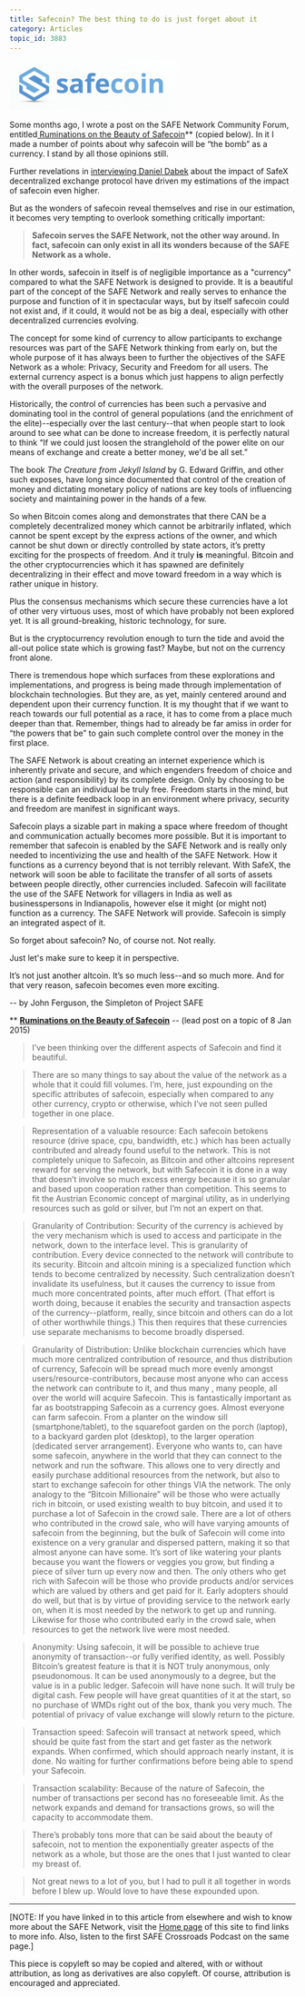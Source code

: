 ```yaml
---
title: Safecoin? The best thing to do is just forget about it
category: Articles
topic_id: 3883
---
```


![safecoin](/assets/img/safecoin-300x88.png)

Some months ago, I wrote a post on the SAFE Network Community Forum, entitled[ Ruminations on the Beauty of Safecoin](https://safenetforum.org/t/ruminations-on-the-beauty-of-safecoin/2651)** (copied below). In it I made a number of points about why safecoin will be “the bomb” as a currency. I stand by all those opinions still.

<!-- more -->

Further revelations in [interviewing Daniel Dabek](http://www.safecrossroads.net/podcast/safe-crossroads-podcast-episode-02/) about the impact of SafeX decentralized exchange protocol have driven my estimations of the impact of safecoin even higher.

But as the wonders of safecoin reveal themselves and rise in our estimation, it becomes very tempting to overlook something critically important:

> **Safecoin serves the SAFE Network, not the other way around. In fact, safecoin can only exist in all its wonders because of the SAFE Network as a whole.**

In other words, safecoin in itself is of negligible importance as a "currency" compared to what the SAFE Network is designed to provide. It is a beautiful part of the concept of the SAFE Network and really serves to enhance the purpose and function of it in spectacular ways, but by itself safecoin could not exist and, if it could, it would not be as big a deal, especially with other decentralized currencies evolving.

The concept for some kind of currency to allow participants to exchange resources was part of the SAFE Network thinking from early on, but the whole purpose of it has always been to further the objectives of the SAFE Network as a whole: Privacy, Security and Freedom for all users. The external currency aspect is a bonus which just happens to align perfectly with the overall purposes of the network.

Historically, the control of currencies has been such a pervasive and dominating tool in the control of general populations (and the enrichment of the elite)--especially over the last century--that when people start to look around to see what can be done to increase freedom, it is perfectly natural to think “If we could just loosen the stranglehold of the power elite on our means of exchange and create a better money, we'd be all set.”

The book _The Creature from Jekyll Island_ by G. Edward Griffin, and other such exposes, have long since documented that control of the creation of money and dictating monetary policy of nations are key tools of influencing society and maintaining power in the hands of a few.

So when Bitcoin comes along and demonstrates that there CAN be a completely decentralized money which cannot be arbitrarily inflated, which cannot be spent except by the express actions of the owner, and which cannot be shut down or directly controlled by state actors, it’s pretty exciting for the prospects of freedom. And it truly **is** meaningful. Bitcoin and the other cryptocurrencies which it has spawned are definitely decentralizing in their effect and move toward freedom in a way which is rather unique in history.

Plus the consensus mechanisms which secure these currencies have a lot of other very virtuous uses, most of which have probably not been explored yet. It is all ground-breaking, historic technology, for sure.

But is the cryptocurrency revolution enough to turn the tide and avoid the all-out police state which is growing fast? Maybe, but not on the currency front alone.

There is tremendous hope which surfaces from these explorations and implementations, and progress is being made through implementation of blockchain technologies. But they are, as yet, mainly centered around and dependent upon their currency function. It is my thought that if we want to reach towards our full potential as a race, it has to come from a place much deeper than that. Remember, things had to already be far amiss in order for “the powers that be” to gain such complete control over the money in the first place.

The SAFE Network is about creating an internet experience which is inherently private and secure, and which engenders freedom of choice and action (and responsibility) by its complete design. Only by choosing to be responsible can an individual be truly free. Freedom starts in the mind, but there is a definite feedback loop in an environment where privacy, security and freedom are manifest in significant ways.

Safecoin plays a sizable part in making a space where freedom of thought and communication actually becomes more possible. But it is important to remember that safecoin is enabled by the SAFE Network and is really only needed to incentivizing the use and health of the SAFE Network. How it functions as a currency beyond that is not terribly relevant. With SafeX, the network will soon be able to facilitate the transfer of all sorts of assets between people directly, other currencies included. Safecoin will facilitate the use of the SAFE Network for villagers in India as well as businesspersons in Indianapolis, however else it might (or might not) function as a currency. The SAFE Network will provide. Safecoin is simply an integrated aspect of it.

So forget about safecoin? No, of course not. Not really.

Just let's make sure to keep it in perspective.

It’s not just another altcoin. It’s so much less--and so much more. And for that very reason, safecoin becomes even more exciting.

-- by John Ferguson, the Simpleton of Project SAFE

** **[Ruminations on the Beauty of Safecoin](https://safenetforum.org/t/ruminations-on-the-beauty-of-safecoin/2651)** -- (lead post on a topic of 8 Jan 2015)

> I’ve been thinking over the different aspects of Safecoin and find it beautiful.

> There are so many things to say about the value of the network as a whole that it could fill volumes. I’m, here, just expounding on the specific attributes of safecoin, especially when compared to any other currency, crypto or otherwise, which I’ve not seen pulled together in one place.

> Representation of a valuable resource: Each safecoin betokens resource (drive space, cpu, bandwidth, etc.) which has been actually contributed and already found useful to the network. This is not completely unique to Safecoin, as Bitcoin and other altcoins represent reward for serving the network, but with Safecoin it is done in a way that doesn’t involve so much excess energy because it is so granular and based upon cooperation rather than competition. This seems to fit the Austrian Economic concept of marginal utility, as in underlying resources such as gold or silver, but I’m not an expert on that.

> Granularity of Contribution: Security of the currency is achieved by the very mechanism which is used to access and participate in the network, down to the interface level. This is granularity of contribution. Every device connected to the network will contribute to its security. Bitcoin and altcoin mining is a specialized function which tends to become centralized by necessity. Such centralization doesn’t invalidate its usefulness, but it causes the currency to issue from much more concentrated points, after much effort. (That effort is worth doing, because it enables the security and transaction aspects of the currency--platform, really, since bitcoin and others can do a lot of other worthwhile things.) This then requires that these currencies use separate mechanisms to become broadly dispersed.

> Granularity of Distribution: Unlike blockchain currencies which have much more centralized contribution of resource, and thus distribution of currency, Safecoin will be spread much more evenly amongst users/resource-contributors, because most anyone who can access the network can contribute to it, and thus many , many people, all over the world will acquire Safecoin. This is fantastically important as far as bootstrapping Safecoin as a currency goes. Almost everyone can farm safecoin. From a planter on the window sill (smartphone/tablet), to the squarefoot garden on the porch (laptop), to a backyard garden plot (desktop), to the larger operation (dedicated server arrangement). Everyone who wants to, can have some safecoin, anywhere in the world that they can connect to the network and run the software. This allows one to very directly and easily purchase additional resources from the network, but also to start to exchange safecoin for other things VIA the network. The only analogy to the “Bitcoin Millionaire” will be those who were actually rich in bitcoin, or used existing wealth to buy bitcoin, and used it to purchase a lot of Safecoin in the crowd sale. There are a lot of others who contributed in the crowd sale, who will have varying amounts of safecoin from the beginning, but the bulk of Safecoin will come into existence on a very granular and dispersed pattern, making it so that almost anyone can have some. It’s sort of like watering your plants because you want the flowers or veggies you grow, but finding a piece of silver turn up every now and then. The only others who get rich with Safecoin will be those who provide products and/or services which are valued by others and get paid for it. Early adopters should do well, but that is by virtue of providing service to the network early on, when it is most needed by the network to get up and running. Likewise for those who contributed early in the crowd sale, when resources to get the network live were most needed.

> Anonymity: Using safecoin, it will be possible to achieve true anonymity of transaction--or fully verified identity, as well. Possibly Bitcoin’s greatest feature is that it is NOT truly anonymous, only pseudonomous. It can be used anonymously to a degree, but the value is in a public ledger. Safecoin will have none such. It will truly be digital cash. Few people will have great quantities of it at the start, so no purchase of WMDs right out of the box, thank you very much. The potential of privacy of value exchange will slowly return to the picture.

> Transaction speed: Safecoin will transact at network speed, which should be quite fast from the start and get faster as the network expands. When confirmed, which should approach nearly instant, it is done. No waiting for further confirmations before being able to spend your Safecoin.

> Transaction scalability: Because of the nature of Safecoin, the number of transactions per second has no foreseeable limit. As the network expands and demand for transactions grows, so will the capacity to accommodate them.

> There’s probably tons more that can be said about the beauty of safecoin, not to mention the exponentially greater aspects of the network as a whole, but those are the ones that I just wanted to clear my breast of.

> Not great news to a lot of you, but I had to pull it all together in words before I blew up. Would love to have these expounded upon.

---

[NOTE: If you have linked in to this article from elsewhere and wish to know more about the SAFE Network, visit the [Home page](http://www.safecrossroads.net/) of this site to find links to more info. Also, listen to the first SAFE Crossroads Podcast on the same page.]

This piece is copyleft so may be copied and altered, with or without attribution, as long as derivatives are also copyleft. Of course, attribution is encouraged and appreciated.
